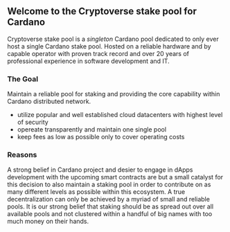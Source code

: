 ## Welcome to the Cryptoverse stake pool for Cardano

Cryptoverse stake pool is a _singleton_ Cardano pool dedicated to only ever host a single Cardano stake pool. Hosted on a reliable hardware and by capable operator with proven track record and over 20 years of professional experience in software development and IT.

### The Goal

Maintain a reliable pool for staking and providing the core capability within Cardano distributed network. 
* utilize popular and well established cloud datacenters with highest level of security
* opereate transparently and maintain one single pool
* keep fees as low as possible only to cover operating costs

### Reasons

A strong belief in Cardano project and desier to engage in dApps development with the upcoming smart contracts are but a small catalyst for this decision to also maintain a staking pool in order to contribute on as many different levels as possible within this ecosystem. A true decentralization can only be achieved by a myriad of small and reliable pools. It is our strong belief that staking should be as spread out over all available pools and not clustered within a handful of big names with too much money on their hands.
